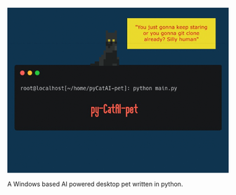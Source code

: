 <p align="center">
  <a href="https://github.com/R37r0-Gh057/AnyaPath-Pygame">
    <img alt="logo" src="logo.gif">
  </a>
</p>
A Windows based AI powered desktop pet written in python.